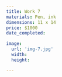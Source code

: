 ```yaml
---
title: Work 7
materials: Pen, ink
dimensions: 11 x 14
price: $1000
date_completed:

image:
  url: 'img-7.jpg'
  width:
  height:

---
```

